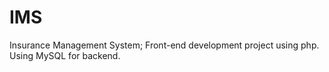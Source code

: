 # IMS
 Insurance Management System; Front-end development project using php. Using MySQL for backend.
